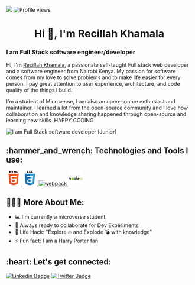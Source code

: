 ![](https://img.shields.io/badge/Microverse-blueviolet)
![Profile views](https://gpvc.arturio.dev/Rn486) 

<h1 align="center">Hi 👋, I'm Recillah Khamala</h1>

### I am Full Stack software engineer/developer
Hi, I'm [Recillah Khamala](https://recillahk.me/), a passionate self-taught Full stack web developer and a software engineer from Nairobi Kenya. My passion for software comes from my love to solve problems and to make life easier for every person. I pay great attention to user experience, architecture, and code quality of the things I build.

I'm a student of Microverse, I am also an open-source enthusiast and maintainer. I learned a lot from the open-source community and I love how collaboration and knowledge sharing happened through open-source and learning new skills. HAPPY CODING 


![I am Full Stack software developer (Junior)](<img src="https://media.giphy.com/media/SWoSkN6DxTszqIKEqv/giphy.gif" alt="Coder GIF" width="500">)

</h2> 
<h2 align="left">:hammer_and_wrench: Technologies and Tools I use:</h2>
<p align="left">
    <a href="https://www.w3.org/html/" target="_blank"> <img src="https://raw.githubusercontent.com/devicons/devicon/master/icons/html5/html5-original-wordmark.svg" alt="html5" width="40" height="40"/> </a>
    <a href="https://www.w3schools.com/css/" target="_blank"> <img src="https://raw.githubusercontent.com/devicons/devicon/master/icons/css3/css3-original-wordmark.svg" alt="css3" width="40" height="40"/> </a>
<a href="https://webpack.js.org/" target="_blank"> <img src="https://www.vectorlogo.zone/logos/js_webpack/js_webpack-icon.svg" alt="webpack" width="40" height="40"/> </a>
    <a href="https://nodejs.org" target="_blank"> <img src="https://raw.githubusercontent.com/devicons/devicon/master/icons/nodejs/nodejs-original-wordmark.svg" alt="nodejs" width="40" height="40"/> </a>
</p>

<h2 align="left">👨🏻‍💻 More About Me:</h2>

- :computer: I'm currently a microverse student
- :rocket: Always ready to collaborate for Dev Experiments
- :dart: Life Hack: "Explore :fire: and Explode :bomb: with knowledge"
- :zap: Fun fact: I am a Harry Porter fan<br>

<h2 align="left">:heart: Let's get connected:</h2>

[![Linkedin Badge](https://img.shields.io/badge/-recillahk-blue?style=flat-square&logo=Linkedin&logoColor=white&link=https://www.linkedin.com/in/recillah-khamala-071151b7/)](https://www.linkedin.com/in/recillah-khamala-071151b7) [![Twitter Badge](https://img.shields.io/badge/-@recillahk-1ca0f1?style=flat-square&labelColor=1ca0f1&logo=twitter&logoColor=white&link=https://twitter.com/recillahk)](https://twitter.com/recillahk)



